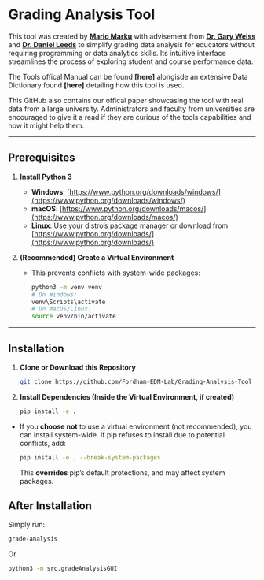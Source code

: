 # Grading Analysis Tool

This tool was created by **[Mario Marku](https://www.linkedin.com/in/mario-marku-384732247/)** with advisement from **[Dr. Gary Weiss](https://storm.cis.fordham.edu/~gweiss/)** and **[Dr. Daniel Leeds](https://storm.cis.fordham.edu/leeds/)** to simplify grading data analysis for educators without requiring programming or data analytics skills. Its intuitive interface streamlines the process of exploring student and course performance data.

The Tools offical Manual can be found **[here]** alongisde an extensive Data Dictionary found **[here]** detailing how this tool is used.

This GitHub also contains our offical paper showcasing the tool with real data from a large university. Administrators and faculty from universities are encouraged to give it a read if they are curious of the tools capabilities and how it might help them.

---
## Prerequisites

1.  **Install Python 3**
    * **Windows**: [https://www.python.org/downloads/windows/](https://www.python.org/downloads/windows/)
    * **macOS**: [https://www.python.org/downloads/macos/](https://www.python.org/downloads/macos/)
    * **Linux**: Use your distro’s package manager or download from [https://www.python.org/downloads/](https://www.python.org/downloads/)

2.  **(Recommended) Create a Virtual Environment**
    * This prevents conflicts with system-wide packages:
        ```bash
        python3 -m venv venv
        # On Windows:
        venv\Scripts\activate
        # On macOS/Linux:
        source venv/bin/activate
        ```
---

## Installation

1.  **Clone or Download this Repository**
    ```bash
    git clone https://github.com/Fordham-EDM-Lab/Grading-Analysis-Tool
    ```
2.  **Install Dependencies (Inside the Virtual Environment, if created)**
    ```bash
    pip install -e .
    ```
 * If you **choose not** to use a virtual environment (not recommended), you can install system-wide.
     If pip refuses to install due to potential conflicts, add:
     ```bash
     pip install -e . --break-system-packages
     ```
     This **overrides** pip’s default protections, and may affect system packages.

## After Installation

Simply run:

```bash
grade-analysis
```

Or

```bash
python3 -m src.gradeAnalysisGUI
```
